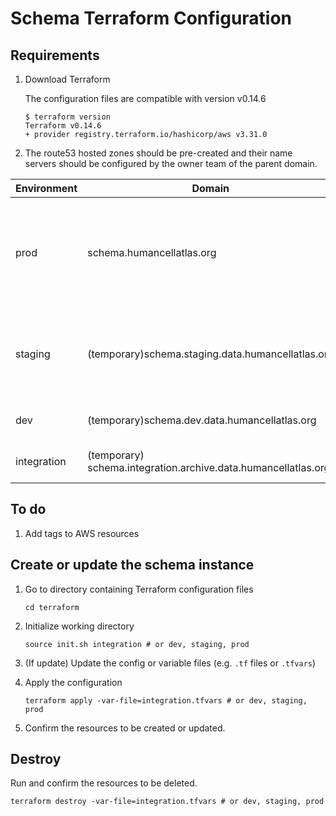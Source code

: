 # Schema Terraform Configuration

## Requirements
1. Download Terraform

    The configuration files are compatible with version v0.14.6
    ```
    $ terraform version
    Terraform v0.14.6
    + provider registry.terraform.io/hashicorp/aws v3.31.0
    ```
2. The route53 hosted zones should be pre-created and their name servers should be configured by the owner team of the parent domain.


Environment|Domain|Parent Domain|Owner
--- | --- | --- | --- 
prod|schema.humancellatlas.org|humancellatlas.org| Sanger - Send an email to `Servicedesk@sanger.ac.uk` mailing list and mark message subject with `[FAO core IMT]` <br/> Please ask Laura Clarke, laura@ebi.ac.uk for details.
staging|(temporary)schema.staging.data.humancellatlas.org|data.humancellatlas.org| HCA DCP Data Portal/Azul Team - Send a message on HCA Slack Workspace to `hannes@ucsc.edu` as he's the one who's been doing it in the past.
dev|(temporary)schema.dev.data.humancellatlas.org|data.humancellatlas.org| HCA DCP Data Portal/Azul Team - same instruction as above
integration| (temporary) schema.integration.archive.data.humancellatlas.org|archive.data.humancellatlas.org|Ingest devs own this parent domain. No need to point the name servers. 

## To do
1. Add tags to AWS resources

## Create or update the schema instance
1. Go to directory containing Terraform configuration files
    ```
    cd terraform
    ```
1. Initialize working directory
    ```
    source init.sh integration # or dev, staging, prod
    ```
1. (If update) Update the config or variable files (e.g. `.tf` files or `.tfvars`)

1. Apply the configuration
    ```
    terraform apply -var-file=integration.tfvars # or dev, staging, prod
    ```
1. Confirm the resources to be created or updated.

## Destroy

Run and confirm the resources to be deleted.
```
terraform destroy -var-file=integration.tfvars # or dev, staging, prod
```